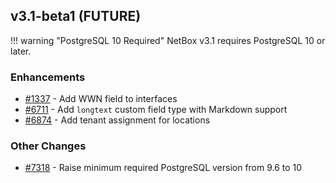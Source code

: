 ## v3.1-beta1 (FUTURE)

!!! warning "PostgreSQL 10 Required"
    NetBox v3.1 requires PostgreSQL 10 or later.

### Enhancements

* [#1337](https://github.com/netbox-community/netbox/issues/1337) - Add WWN field to interfaces
* [#6711](https://github.com/netbox-community/netbox/issues/6711) - Add `longtext` custom field type with Markdown support
* [#6874](https://github.com/netbox-community/netbox/issues/6874) - Add tenant assignment for locations

### Other Changes

* [#7318](https://github.com/netbox-community/netbox/issues/7318) - Raise minimum required PostgreSQL version from 9.6 to 10
